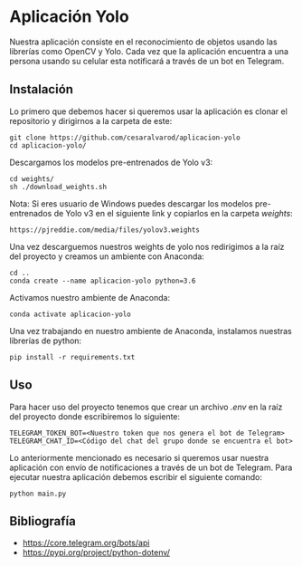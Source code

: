 # Aplicación Yolo

Nuestra aplicación consiste en el reconocimiento de objetos usando las librerías como OpenCV y Yolo. Cada vez que la aplicación encuentra a una persona usando su celular esta notificará a través de un bot en Telegram.

## Instalación

Lo primero que debemos hacer si queremos usar la aplicación es clonar el repositorio y dirigirnos a la carpeta de este:

```
git clone https://github.com/cesaralvarod/aplicacion-yolo
cd aplicacion-yolo/
```

Descargamos los modelos pre-entrenados de Yolo v3:

```
cd weights/
sh ./download_weights.sh
```

Nota: Si eres usuario de Windows puedes descargar los modelos pre-entrenados de Yolo v3 en el siguiente link y copiarlos en la carpeta *weights*:

```
https://pjreddie.com/media/files/yolov3.weights
```

Una vez descarguemos nuestros weights de yolo nos redirigimos a la raíz del proyecto y creamos un ambiente con Anaconda:

```
cd ..
conda create --name aplicacion-yolo python=3.6
```

Activamos nuestro ambiente de Anaconda:

```
conda activate aplicacion-yolo
```

Una vez trabajando en nuestro ambiente de Anaconda, instalamos nuestras librerías de python:

```
pip install -r requirements.txt
```
## Uso

Para hacer uso del proyecto tenemos que crear un archivo *.env* en la raíz del proyecto donde escribiremos lo siguiente:

```
TELEGRAM_TOKEN_BOT=<Nuestro token que nos genera el bot de Telegram>
TELEGRAM_CHAT_ID=<Código del chat del grupo donde se encuentra el bot>
```

Lo anteriormente mencionado es necesario si queremos usar nuestra aplicación con envío de notificaciones a través de un bot de Telegram.
Para ejecutar nuestra aplicación debemos escribir el siguiente comando:

```
python main.py
```

## Bibliografía

- https://core.telegram.org/bots/api
- https://pypi.org/project/python-dotenv/
